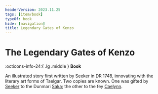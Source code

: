```yaml
---
headerVersion: 2023.11.25
tags: [item/book]
typeOf: book
hide: [navigation]
title: Legendary Gates of Kenzo
---
```

# The Legendary Gates of Kenzo
:octicons-info-24:{ .lg .middle } **Book**  

An illustrated story first written by Seeker in DR 1748, innovating with the literary art forms of Taelgar. Two copies are known. One was gifted by [Seeker](<../../people/pcs/dunmar-fellowship/seeker.md>) to the Dunmari [Saka](<../../people/dunmari/saka.md>); the other to the fey [Caelynn](<../../people/fey/caelynn.md>).